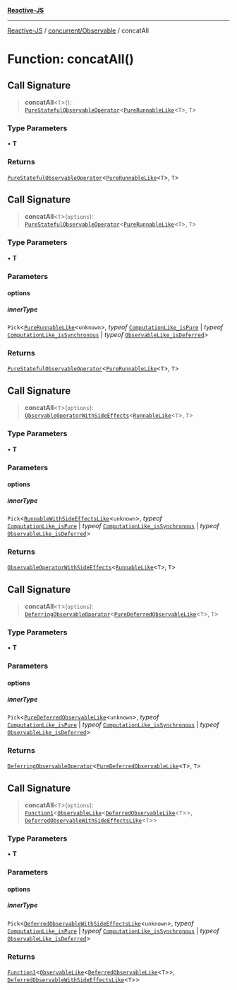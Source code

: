 [**Reactive-JS**](../../../README.md)

***

[Reactive-JS](../../../README.md) / [concurrent/Observable](../README.md) / concatAll

# Function: concatAll()

## Call Signature

> **concatAll**\<`T`\>(): [`PureStatefulObservableOperator`](../type-aliases/PureStatefulObservableOperator.md)\<[`PureRunnableLike`](../../interfaces/PureRunnableLike.md)\<`T`\>, `T`\>

### Type Parameters

• **T**

### Returns

[`PureStatefulObservableOperator`](../type-aliases/PureStatefulObservableOperator.md)\<[`PureRunnableLike`](../../interfaces/PureRunnableLike.md)\<`T`\>, `T`\>

## Call Signature

> **concatAll**\<`T`\>(`options`): [`PureStatefulObservableOperator`](../type-aliases/PureStatefulObservableOperator.md)\<[`PureRunnableLike`](../../interfaces/PureRunnableLike.md)\<`T`\>, `T`\>

### Type Parameters

• **T**

### Parameters

#### options

##### innerType

`Pick`\<[`PureRunnableLike`](../../interfaces/PureRunnableLike.md)\<`unknown`\>, *typeof* [`ComputationLike_isPure`](../../../computations/variables/ComputationLike_isPure.md) \| *typeof* [`ComputationLike_isSynchronous`](../../../computations/variables/ComputationLike_isSynchronous.md) \| *typeof* [`ObservableLike_isDeferred`](../../variables/ObservableLike_isDeferred.md)\>

### Returns

[`PureStatefulObservableOperator`](../type-aliases/PureStatefulObservableOperator.md)\<[`PureRunnableLike`](../../interfaces/PureRunnableLike.md)\<`T`\>, `T`\>

## Call Signature

> **concatAll**\<`T`\>(`options`): [`ObservableOperatorWithSideEffects`](../type-aliases/ObservableOperatorWithSideEffects.md)\<[`RunnableLike`](../../interfaces/RunnableLike.md)\<`T`\>, `T`\>

### Type Parameters

• **T**

### Parameters

#### options

##### innerType

`Pick`\<[`RunnableWithSideEffectsLike`](../../interfaces/RunnableWithSideEffectsLike.md)\<`unknown`\>, *typeof* [`ComputationLike_isPure`](../../../computations/variables/ComputationLike_isPure.md) \| *typeof* [`ComputationLike_isSynchronous`](../../../computations/variables/ComputationLike_isSynchronous.md) \| *typeof* [`ObservableLike_isDeferred`](../../variables/ObservableLike_isDeferred.md)\>

### Returns

[`ObservableOperatorWithSideEffects`](../type-aliases/ObservableOperatorWithSideEffects.md)\<[`RunnableLike`](../../interfaces/RunnableLike.md)\<`T`\>, `T`\>

## Call Signature

> **concatAll**\<`T`\>(`options`): [`DeferringObservableOperator`](../type-aliases/DeferringObservableOperator.md)\<[`PureDeferredObservableLike`](../../interfaces/PureDeferredObservableLike.md)\<`T`\>, `T`\>

### Type Parameters

• **T**

### Parameters

#### options

##### innerType

`Pick`\<[`PureDeferredObservableLike`](../../interfaces/PureDeferredObservableLike.md)\<`unknown`\>, *typeof* [`ComputationLike_isPure`](../../../computations/variables/ComputationLike_isPure.md) \| *typeof* [`ComputationLike_isSynchronous`](../../../computations/variables/ComputationLike_isSynchronous.md) \| *typeof* [`ObservableLike_isDeferred`](../../variables/ObservableLike_isDeferred.md)\>

### Returns

[`DeferringObservableOperator`](../type-aliases/DeferringObservableOperator.md)\<[`PureDeferredObservableLike`](../../interfaces/PureDeferredObservableLike.md)\<`T`\>, `T`\>

## Call Signature

> **concatAll**\<`T`\>(`options`): [`Function1`](../../../functions/type-aliases/Function1.md)\<[`ObservableLike`](../../interfaces/ObservableLike.md)\<[`DeferredObservableLike`](../../interfaces/DeferredObservableLike.md)\<`T`\>\>, [`DeferredObservableWithSideEffectsLike`](../../interfaces/DeferredObservableWithSideEffectsLike.md)\<`T`\>\>

### Type Parameters

• **T**

### Parameters

#### options

##### innerType

`Pick`\<[`DeferredObservableWithSideEffectsLike`](../../interfaces/DeferredObservableWithSideEffectsLike.md)\<`unknown`\>, *typeof* [`ComputationLike_isPure`](../../../computations/variables/ComputationLike_isPure.md) \| *typeof* [`ComputationLike_isSynchronous`](../../../computations/variables/ComputationLike_isSynchronous.md) \| *typeof* [`ObservableLike_isDeferred`](../../variables/ObservableLike_isDeferred.md)\>

### Returns

[`Function1`](../../../functions/type-aliases/Function1.md)\<[`ObservableLike`](../../interfaces/ObservableLike.md)\<[`DeferredObservableLike`](../../interfaces/DeferredObservableLike.md)\<`T`\>\>, [`DeferredObservableWithSideEffectsLike`](../../interfaces/DeferredObservableWithSideEffectsLike.md)\<`T`\>\>

